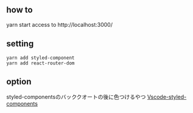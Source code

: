 
## how to

yarn start
access to http://localhost:3000/
## setting

```
yarn add styled-component
yarn add react-router-dom
```

## option

styled-componentsのバッククオートの後に色つけるやつ
[Vscode-styled-components](https://marketplace.visualstudio.com/items?itemName=jpoissonnier.vscode-styled-components)
